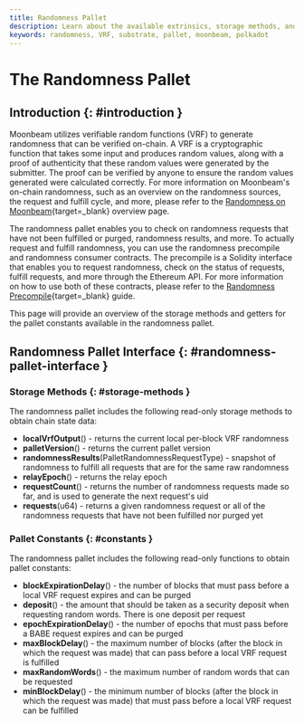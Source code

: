 ```yaml
---
title: Randomness Pallet
description: Learn about the available extrinsics, storage methods, and constants in the Randomness Pallet on Moonbeam to retrieve data on randomness requests and results.
keywords: randomness, VRF, substrate, pallet, moonbeam, polkadot
---
```


# The Randomness Pallet

## Introduction {: #introduction }

Moonbeam utilizes verifiable random functions (VRF) to generate randomness that can be verified on-chain. A VRF is a cryptographic function that takes some input and produces random values, along with a proof of authenticity that these random values were generated by the submitter. The proof can be verified by anyone to ensure the random values generated were calculated correctly. For more information on Moonbeam's on-chain randomness, such as an overview on the randomness sources, the request and fulfill cycle, and more, please refer to the [Randomness on Moonbeam](/learn/features/randomness){target=_blank} overview page.

The randomness pallet enables you to check on randomness requests that have not been fulfilled or purged, randomness results, and more. To actually request and fulfill randomness, you can use the randomness precompile and randomness consumer contracts. The precompile is a Solidity interface that enables you to request randomness, check on the status of requests, fulfill requests, and more through the Ethereum API. For more information on how to use both of these contracts, please refer to the [Randomness Precompile](/builders/pallets-precompiles/precompiles/randomness){target=_blank} guide.

This page will provide an overview of the storage methods and getters for the pallet constants available in the randomness pallet.

## Randomness Pallet Interface {: #randomness-pallet-interface }

### Storage Methods {: #storage-methods }

The randomness pallet includes the following read-only storage methods to obtain chain state data:

- **localVrfOutput**() - returns the current local per-block VRF randomness
- **palletVersion**() - returns the current pallet version
- **randomnessResults**(PalletRandomnessRequestType) - snapshot of randomness to fulfill all requests that are for the same raw randomness
- **relayEpoch**() - returns the relay epoch
- **requestCount**() - returns the number of randomness requests made so far, and is used to generate the next request's uid
- **requests**(u64) - returns a given randomness request or all of the randomness requests that have not been fulfilled nor purged yet

### Pallet Constants {: #constants }

The randomness pallet includes the following read-only functions to obtain pallet constants:

- **blockExpirationDelay**() - the number of blocks that must pass before a local VRF request expires and can be purged
- **deposit**() - the amount that should be taken as a security deposit when requesting random words. There is one deposit per request
- **epochExpirationDelay**() - the number of epochs that must pass before a BABE request expires and can be purged
- **maxBlockDelay**() - the maximum number of blocks (after the block in which the request was made) that can pass before a local VRF request is fulfilled
- **maxRandomWords**() - the maximum number of random words that can be requested
- **minBlockDelay**() - the minimum number of blocks (after the block in which the request was made) that must pass before a local VRF request can be fulfilled
